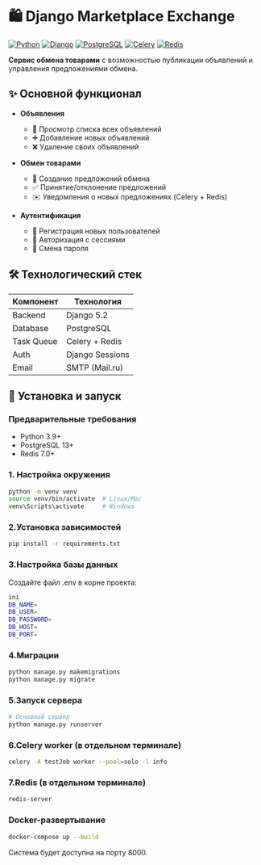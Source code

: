 # 🛍️ Django Marketplace Exchange

[![Python](https://img.shields.io/badge/Python-3.9+-blue.svg)](https://python.org)
[![Django](https://img.shields.io/badge/Django-5.2-brightgreen.svg)](https://djangoproject.com)
[![PostgreSQL](https://img.shields.io/badge/PostgreSQL-13+-blue.svg)](https://postgresql.org)
[![Celery](https://img.shields.io/badge/Celery-5.2-green.svg)](https://docs.celeryq.dev)
[![Redis](https://img.shields.io/badge/Redis-7.0-red.svg)](https://redis.io)

**Сервис обмена товарами** с возможностью публикации объявлений и управления предложениями обмена.

## ✨ Основной функционал

- **Объявления**
  - 📜 Просмотр списка всех объявлений
  - ➕ Добавление новых объявлений
  - ❌ Удаление своих объявлений

- **Обмен товарами**
  - 🔄 Создание предложений обмена
  - ✅ Принятие/отклонение предложений
  - ✉️ Уведомления о новых предложениях (Celery + Redis)

- **Аутентификация**
  - 👤 Регистрация новых пользователей
  - 🔐 Авторизация с сессиями
  - 🔄 Смена пароля

## 🛠 Технологический стек

| Компонент       | Технология       |
|----------------|------------------|
| Backend        | Django 5.2       |
| Database       | PostgreSQL       |
| Task Queue     | Celery + Redis   |
| Auth           | Django Sessions  |
| Email          | SMTP (Mail.ru)   |

## 🚀 Установка и запуск

### Предварительные требования
- Python 3.9+
- PostgreSQL 13+
- Redis 7.0+

### 1. Настройка окружения
```bash
python -m venv venv
source venv/bin/activate  # Linux/Mac
venv\Scripts\activate     # Windows
```
### 2.Установка зависимостей
```bash
pip install -r requirements.txt
```
### 3.Настройка базы данных
Создайте файл .env в корне проекта:
```bash
ini
DB_NAME=
DB_USER=
DB_PASSWORD=
DB_HOST=
DB_PORT=
```
### 4.Миграции
```bash
python manage.py makemigrations
python manage.py migrate
```
### 5.Запуск сервера
```bash
# Основной сервер
python manage.py runserver
```
### 6.Celery worker (в отдельном терминале)
```bash
celery -A testJob worker --pool=solo -l info
```
### 7.Redis (в отдельном терминале)
```bash
redis-server
```
### Docker-развертывание
```bash
docker-compose up --build
```
Система будет доступна на порту 8000.
